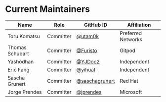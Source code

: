# Current Maintainers

| Name            | Role      | GitHub ID                                          | Affiliation        |
|-----------------|-----------|----------------------------------------------------|--------------------|
| Toru Komatsu    | Committer | [@utam0k](https://github.com/utam0k)               | Preferred Networks |
| Thomas Schubart | Committer | [@Furisto](https://github.com/Furisto)             | Gitpod             |
| Yashodhan       | Committer | [@YJDoc2](https://github.com/YJDoc2)               | Independent        |
| Eric Fang       | Committer | [@yihuaf](https://github.com/yihuaf)               | Independent        |
| Sascha Grunert  | Committer | [@saschagrunert](https://github.com/saschagrunert) | Red Hat            |
| Jorge Prendes   | Committer | [@jprendes](https://github.com/jprendes)           | Microsoft          |
